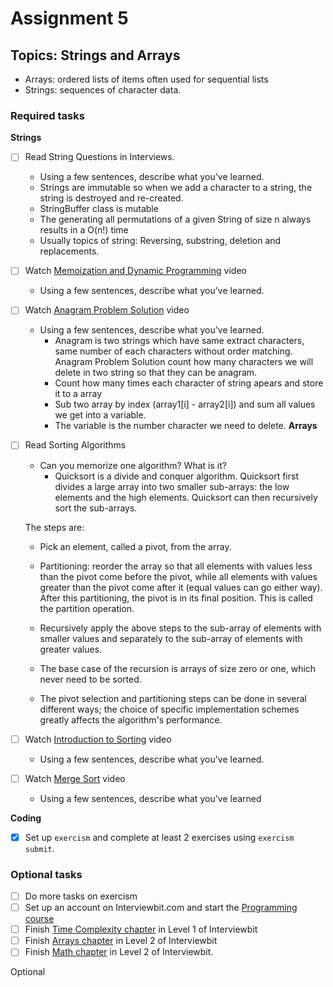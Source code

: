 # Assignment 5

## Topics: Strings and Arrays

* Arrays: ordered lists of items often used for sequential lists
* Strings: sequences of character data.

### Required tasks

**Strings**

- [ ] Read String Questions in Interviews.
  - Using a few sentences, describe what you've learned.
  - Strings are immutable so when we add a character to a string, the string is destroyed and re-created.
  - StringBuffer class is mutable
  - The generating all permutations of a given String of size n always results in a O(n!) time
  - Usually topics of string: Reversing, substring, deletion and replacements.
- [ ] Watch [Memoization and Dynamic Programming](https://www.youtube.com/watch?v=P8Xa2BitN3I) video
  - Using a few sentences, describe what you've learned.
- [ ] Watch [Anagram Problem Solution](https://www.youtube.com/watch?v=3MwRGPPB4tw) video
  - Using a few sentences, describe what you've learned.
    - Anagram is two strings which have same extract characters, same number of each characters without order matching. Anagram Problem Solution count how many characters we will delete in two string so that they can be anagram.
     + Count how many times each character of string apears and store it to a array
     + Sub two array by index (array1[i] - array2[i]) and sum all values we get into a variable.
     + The variable is the number character we need to delete.
**Arrays**

- [ ] Read Sorting Algorithms
  - Can you memorize one algorithm? What is it?
    - Quicksort is a divide and conquer algorithm. Quicksort first divides a large array into two smaller sub-arrays: the low elements and     the high elements. Quicksort can then recursively sort the sub-arrays.

  The steps are:

  - Pick an element, called a pivot, from the array.
  - Partitioning: reorder the array so that all elements with values less than the pivot come before the pivot, while all elements with    values greater than the pivot come after it (equal values can go either way). After this partitioning, the pivot is in its final     position. This is called the partition operation.
  - Recursively apply the above steps to the sub-array of elements with smaller values and separately to the sub-array of elements with   greater values.
  - The base case of the recursion is arrays of size zero or one, which never need to be sorted.

  - The pivot selection and partitioning steps can be done in several different ways; the choice of specific implementation schemes greatly affects the algorithm's performance.
- [ ] Watch [Introduction to Sorting](https://www.youtube.com/watch?v=pkkFqlG0Hds) video
  - Using a few sentences, describe what you've learned.
- [ ] Watch [Merge Sort](https://www.youtube.com/watch?v=KF2j-9iSf4Q) video
  - Using a few sentences, describe what you've learned

**Coding**

- [x] Set up `exercism` and complete at least 2 exercises using `exercism submit`.

### Optional tasks

- [ ] Do more tasks on exercism
- [ ] Set up an account on Interviewbit.com and start the [Programming course](https://www.interviewbit.com/courses/programming/)
- [ ] Finish [Time Complexity chapter](https://www.interviewbit.com/courses/programming/topics/time-complexity) in Level 1 of Interviewbit
- [ ] Finish [Arrays chapter]((https://www.interviewbit.com/courses/programming/topics/arrays/)) in Level 2 of Interviewbit
- [ ] Finish [Math chapter](https://www.interviewbit.com/courses/programming/topics/math/) in Level 2 of Interviewbit.

Optional
